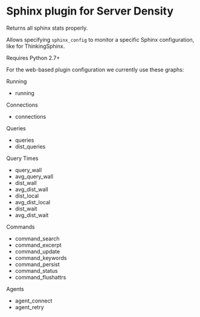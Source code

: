 # Sphinx plugin for Server Density

Returns all sphinx stats properly.

Allows specifying `sphinx_config` to monitor a specific Sphinx configuration, like for ThinkingSphinx.

Requires Python 2.7+

For the web-based plugin configuration we currently use these graphs:

Running
* running

Connections
* connections

Queries
* queries
* dist_queries

Query Times
* query_wall
* avg_query_wall
* dist_wall
* avg_dist_wall
* dist_local
* avg_dist_local
* dist_wait
* avg_dist_wait

Commands
* command_search
* command_excerpt
* command_update
* command_keywords
* command_persist
* command_status
* command_flushattrs

Agents
* agent_connect
* agent_retry
